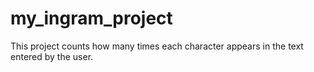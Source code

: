 # my_ingram_project
This project counts how many times each character appears in the text entered by the user.
